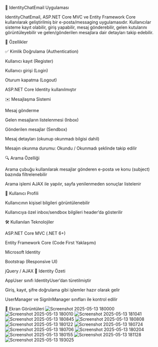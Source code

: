 📧 IdentityChatEmail Uygulaması

IdentityChatEmail, ASP.NET Core MVC ve Entity Framework Core kullanılarak geliştirilmiş bir e-posta/messaging uygulamasıdır. Kullanıcılar sisteme kayıt olabilir, giriş yapabilir, mesaj gönderebilir, gelen kutularını görüntüleyebilir ve gelen/gönderilen mesajlara dair detayları takip edebilir.

🚀 Özellikler

✅ Kimlik Doğrulama (Authentication)

Kullanıcı kayıt (Register)

Kullanıcı girişi (Login)

Oturum kapatma (Logout)

ASP.NET Core Identity kullanılmıştır

✉️ Mesajlaşma Sistemi

Mesaj gönderme

Gelen mesajların listelenmesi (Inbox)

Gönderilen mesajlar (Sendbox)

Mesaj detayları (okunup okunmadı bilgisi dahil)

Mesajın okunma durumu: Okundu / Okunmadı şeklinde takip edilir

🔍 Arama Özelliği

Arama çubuğu kullanılarak mesajlar gönderen e-posta ve konu (subject) bazında filtrelenebilir

Arama işlemi AJAX ile yapılır, sayfa yenilenmeden sonuçlar listelenir

👤 Kullanıcı Profili

Kullanıcının kişisel bilgileri görüntülenebilir

Kullanıcıya özel inbox/sendbox bilgileri header’da gösterilir

🛠️ Kullanılan Teknolojiler

ASP.NET Core MVC (.NET 6+)

Entity Framework Core (Code First Yaklaşımı)

Microsoft Identity

Bootstrap (Responsive UI)

jQuery / AJAX
🔐 Identity Özeti

AppUser sınıfı IdentityUser’dan türetilmiştir

Giriş, kayıt, şifre doğrulama gibi işlemler hazır olarak gelir

UserManager ve SignInManager sınıfları ile kontrol edilir


📸 Ekran Görüntüleri
![Screenshot 2025-05-13 180000](https://github.com/user-attachments/assets/0e8f2696-de82-41bc-9c44-a43a3fe3b3b9)
![Screenshot 2025-05-13 180010](https://github.com/user-attachments/assets/d53d7d0d-8c17-4673-b962-40906da54cdc)
![Screenshot 2025-05-13 181041](https://github.com/user-attachments/assets/3bafdb6f-0f47-4c17-88b7-66e486bb4ab0)
![Screenshot 2025-05-13 180845](https://github.com/user-attachments/assets/6a5d2ba9-6f61-4ce1-b995-3efcc8320c59)
![Screenshot 2025-05-13 180808](https://github.com/user-attachments/assets/935b63ba-e000-4b72-96f5-1b15a8eb502b)
![Screenshot 2025-05-13 180122](https://github.com/user-attachments/assets/4b2fcbb6-f562-40f2-b9b1-4f9d4e5f3336)
![Screenshot 2025-05-13 180724](https://github.com/user-attachments/assets/9de837f7-846b-43be-80ee-389145b8edc7)
![Screenshot 2025-05-13 180706](https://github.com/user-attachments/assets/e035be87-06a0-44a5-ba00-bb95d9d8c938)
![Screenshot 2025-05-13 180204](https://github.com/user-attachments/assets/1e9f96b0-2c77-4583-9172-b33093036560)
![Screenshot 2025-05-13 180155](https://github.com/user-attachments/assets/7e2bfac3-b24e-43b8-b5c9-a776d5bad85f)
![Screenshot 2025-05-13 181128](https://github.com/user-attachments/assets/6cfd74b8-c3e6-4a63-9b41-f19753c15222)
![Screenshot 2025-05-13 193025](https://github.com/user-attachments/assets/61f02222-206e-42f3-a302-82b0690ea148)

